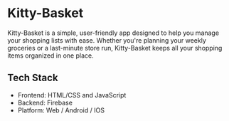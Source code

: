 # Kitty-Basket
Kitty-Basket is a simple, user-friendly app designed to help you manage your shopping lists with ease. Whether you're planning your weekly groceries or a last-minute store run, Kitty-Basket keeps all your shopping items organized in one place.

## Tech Stack
- Frontend: HTML/CSS and JavaScript
- Backend: Firebase
- Platform: Web / Android / IOS
